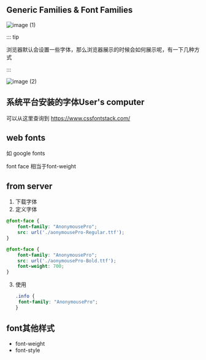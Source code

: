 ## 	Generic Families & Font Families

![image (1)](https://gitee.com/q10viking/PictureRepos/raw/master/images//202112142315541.jpg)

::: tip

浏览器默认会设置一些字体，那么浏览器展示的时候会如何展示呢，有一下几种方式

:::

![image (2)](https://gitee.com/q10viking/PictureRepos/raw/master/images//202112142322970.jpg)



## 系统平台安装的字体User's computer

可以从这里查询到 https://www.cssfontstack.com/

## web fonts

如 google fonts

font face 相当于font-weight



## from server

1. 下载字体
2. 定义字体

```css
@font-face {
    font-family: "AnonymousePro";
	src: url('./aonymousePro-Regular.ttf');
}

@font-face {
    font-family: "AnonymousePro";
	src: url('./aonymousePro-Bold.ttf');
    font-weight: 700;
}
```

3. 使用

   ```css
   .info {
   	font-family: "AnonymousePro";
   }
   ```

   

## font其他样式

- font-weight
- font-style